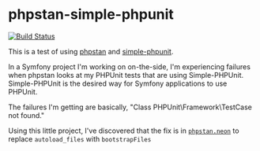 # phpstan-simple-phpunit

[![Build Status](https://travis-ci.org/ericpoe/phpstan-simple-phpunit.svg?branch=main)](https://travis-ci.org/ericpoe/phpstan-simple-phpunit)

This is a test of using [phpstan](https://phpstan.org/) and [simple-phpunit](https://symfony.com/doc/current/components/phpunit_bridge.html).

In a Symfony project I'm working on on-the-side, I'm experiencing failures when phpstan looks at my PHPUnit tests that are using Simple-PHPUnit. Simple-PHPUnit is the desired way for Symfony applications to use PHPUnit.

The failures I'm getting are basically, "Class PHPUnit\Framework\TestCase not found."

Using this little project, I've discovered that the fix is in [`phpstan.neon`](phpstan.neon) to replace `autoload_files` with `bootstrapFiles`

